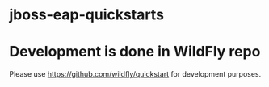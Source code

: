 # jboss-eap-quickstarts

Development is done in WildFly repo
===================================

Please use https://github.com/wildfly/quickstart for development purposes.
